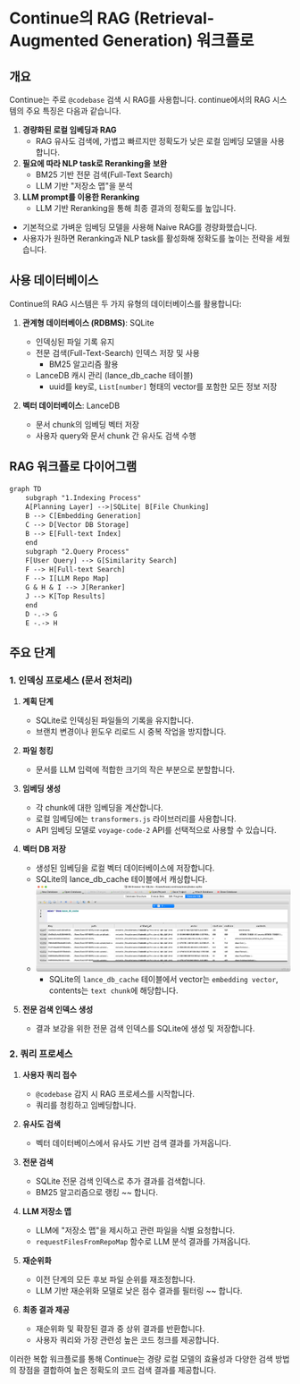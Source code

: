 # Continue의 RAG (Retrieval-Augmented Generation) 워크플로

## 개요

Continue는 주로 `@codebase` 검색 시 RAG를 사용합니다. continue에서의 RAG 시스템의 주요 특징은 다음과 같습니다.

1. **경량화된 로컬 임베딩과 RAG**
   - RAG 유사도 검색에, 가볍고 빠르지만 정확도가 낮은 로컬 임베딩 모델을 사용합니다.
2. **필요에 따라 NLP task로 Reranking을 보완**
   - BM25 기반 전문 검색(Full-Text Search)
   - LLM 기반 "저장소 맵"을 분석
3. **LLM prompt를 이용한 Reranking**
   - LLM 기반 Reranking을 통해 최종 결과의 정확도를 높입니다.

- 기본적으로 가벼운 임베딩 모델을 사용해 Naive RAG를 경량화했습니다.
- 사용자가 원하면 Reranking과 NLP task를 활성화해 정확도를 높이는 전략을 세웠습니다.

## 사용 데이터베이스

Continue의 RAG 시스템은 두 가지 유형의 데이터베이스를 활용합니다:

1. **관계형 데이터베이스 (RDBMS)**: SQLite
   - 인덱싱된 파일 기록 유지
   - 전문 검색(Full-Text-Search) 인덱스 저장 및 사용
     - BM25 알고리즘 활용
   - LanceDB 캐시 관리 (lance_db_cache 테이블)
     - uuid를 key로, `List[number]` 형태의 vector를 포함한 모든 정보 저장

2. **벡터 데이터베이스**: LanceDB
   - 문서 chunk의 임베딩 벡터 저장
   - 사용자 query와 문서 chunk 간 유사도 검색 수행

## RAG 워크플로 다이어그램

```mermaid
graph TD
    subgraph "1.Indexing Process"
    A[Planning Layer] -->|SQLite| B[File Chunking]
    B --> C[Embedding Generation]
    C --> D[Vector DB Storage]
    B --> E[Full-text Index]
    end
    subgraph "2.Query Process"
    F[User Query] --> G[Similarity Search]
    F --> H[Full-text Search]
    F --> I[LLM Repo Map]
    G & H & I --> J[Reranker]
    J --> K[Top Results]
    end
    D -.-> G
    E -.-> H
```

## 주요 단계

### 1. 인덱싱 프로세스 (문서 전처리)

1. **계획 단계**
   - SQLite로 인덱싱된 파일들의 기록을 유지합니다.
   - 브랜치 변경이나 윈도우 리로드 시 중복 작업을 방지합니다.

2. **파일 청킹**
   - 문서를 LLM 입력에 적합한 크기의 작은 부분으로 분할합니다.

3. **임베딩 생성**
   - 각 chunk에 대한 임베딩을 계산합니다.
   - 로컬 임베딩에는 `transformers.js` 라이브러리를 사용합니다.
   - API 임베딩 모델로 `voyage-code-2` API를 선택적으로 사용할 수 있습니다.

4. **벡터 DB 저장**
   - 생성된 임베딩을 로컬 벡터 데이터베이스에 저장합니다.
   - SQLite의 lance_db_cache 테이블에서 캐싱합니다.
   - ![table_lance_db_cache](assets/4_lance_db_cache.png)
     - SQLite의 `lance_db_cache` 테이블에서 vector는 `embedding vector`, contents는 `text chunk`에 해당합니다.

5. **전문 검색 인덱스 생성**
   - 결과 보강을 위한 전문 검색 인덱스를 SQLite에 생성 및 저장합니다.

### 2. 쿼리 프로세스

1. **사용자 쿼리 접수**
   - `@codebase` 감지 시 RAG 프로세스를 시작합니다.
   - 쿼리를 청킹하고 임베딩합니다.

2. **유사도 검색** 
   - 벡터 데이터베이스에서 유사도 기반 검색 결과를 가져옵니다.

3. **전문 검색**
   - SQLite 전문 검색 인덱스로 추가 결과를 검색합니다.
   - BM25 알고리즘으로 랭킹 ~~ 합니다.

4. **LLM 저장소 맵**
   - LLM에 "저장소 맵"을 제시하고 관련 파일을 식별 요청합니다.
   - `requestFilesFromRepoMap` 함수로 LLM 분석 결과를 가져옵니다.

5. **재순위화**
   - 이전 단계의 모든 후보 파일 순위를 재조정합니다.
   - LLM 기반 재순위화 모델로 낮은 점수 결과를 필터링 ~~ 합니다.

6. **최종 결과 제공**
   - 재순위화 및 확장된 결과 중 상위 결과를 반환합니다.
   - 사용자 쿼리와 가장 관련성 높은 코드 청크를 제공합니다.

이러한 복합 워크플로를 통해 Continue는 경량 로컬 모델의 효율성과 다양한 검색 방법의 장점을 결합하여 높은 정확도의 코드 검색 결과를 제공합니다.